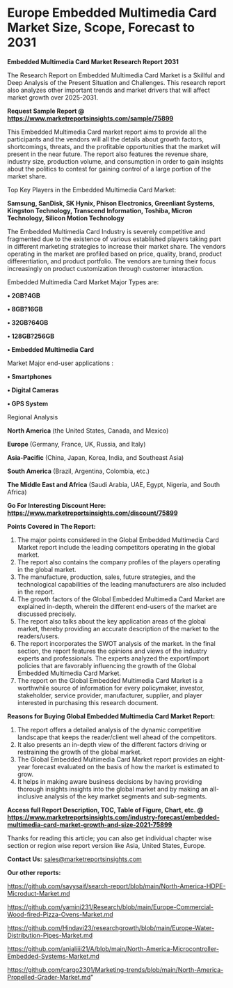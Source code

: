 # Europe Embedded Multimedia Card Market Size, Scope, Forecast to 2031

<strong>Embedded Multimedia Card Market Research Report 2031</strong>

The Research Report on Embedded Multimedia Card Market is a Skillful and Deep Analysis of the Present Situation and Challenges. This research report also analyzes other important trends and market drivers that will affect market growth over 2025-2031.

<strong>Request Sample Report @ <a href=https://www.marketreportsinsights.com/sample/75899>https://www.marketreportsinsights.com/sample/75899</a></strong>

This Embedded Multimedia Card market report aims to provide all the participants and the vendors will all the details about growth factors, shortcomings, threats, and the profitable opportunities that the market will present in the near future. The report also features the revenue share, industry size, production volume, and consumption in order to gain insights about the politics to contest for gaining control of a large portion of the market share.

Top Key Players in the Embedded Multimedia Card Market:

<strong>Samsung, SanDisk, SK Hynix, Phison Electronics, Greenliant Systems, Kingston Technology, Transcend Information, Toshiba, Micron Technology, Silicon Motion Technology</strong>

The Embedded Multimedia Card Industry is severely competitive and fragmented due to the existence of various established players taking part in different marketing strategies to increase their market share. The vendors operating in the market are profiled based on price, quality, brand, product differentiation, and product portfolio. The vendors are turning their focus increasingly on product customization through customer interaction.

Embedded Multimedia Card Market Major Types are:

<strong>• 2GB?4GB

• 8GB?16GB

• 32GB?64GB

• 128GB?256GB

• Embedded Multimedia Card</strong>

Market Major end-user applications :

<strong>• Smartphones

• Digital Cameras

• GPS System</strong>

Regional Analysis

</u><strong><b>North America</b></strong> (the United States, Canada, and Mexico)

<strong><b>Europe </b></strong>(Germany, France, UK, Russia, and Italy)

<strong><b>Asia-Pacific</b></strong> (China, Japan, Korea, India, and Southeast Asia)

<strong><b>South America</b></strong> (Brazil, Argentina, Colombia, etc.)

<strong><b>The Middle East and Africa</b></strong> (Saudi Arabia, UAE, Egypt, Nigeria, and South Africa)

<strong>Go For Interesting Discount Here: <a href=https://www.marketreportsinsights.com/discount/75899>https://www.marketreportsinsights.com/discount/75899</a></strong>

<strong>Points Covered in The Report:</strong>
<ol>
  <li>The major points considered in the Global Embedded Multimedia Card Market report include the leading competitors operating in the global market.</li>
  <li>The report also contains the company profiles of the players operating in the global market.</li>
  <li>The manufacture, production, sales, future strategies, and the technological capabilities of the leading manufacturers are also included in the report.</li>
  <li>The growth factors of the Global Embedded Multimedia Card Market are explained in-depth, wherein the different end-users of the market are discussed precisely.</li>
  <li>The report also talks about the key application areas of the global market, thereby providing an accurate description of the market to the readers/users.</li>
  <li>The report incorporates the SWOT analysis of the market. In the final section, the report features the opinions and views of the industry experts and professionals. The experts analyzed the export/import policies that are favorably influencing the growth of the Global Embedded Multimedia Card Market.</li>
  <li>The report on the Global Embedded Multimedia Card Market is a worthwhile source of information for every policymaker, investor, stakeholder, service provider, manufacturer, supplier, and player interested in purchasing this research document.</li>
</ol>
<strong>Reasons for Buying Global Embedded Multimedia Card Market Report:</strong>

<ol>
  <li>The report offers a detailed analysis of the dynamic competitive landscape that keeps the reader/client well ahead of the competitors.</li>
  <li>It also presents an in-depth view of the different factors driving or restraining the growth of the global market.</li>
  <li>The Global Embedded Multimedia Card Market report provides an eight-year forecast evaluated on the basis of how the market is estimated to grow.</li>
  <li>It helps in making aware business decisions by having providing thorough insights insights into the global market and by making an all-inclusive analysis of the key market segments and sub-segments.</li>
</ol>
<strong>Access full Report Description, TOC, Table of Figure, Chart, etc. @ <a href=https://www.marketreportsinsights.com/industry-forecast/embedded-multimedia-card-market-growth-and-size-2021-75899>https://www.marketreportsinsights.com/industry-forecast/embedded-multimedia-card-market-growth-and-size-2021-75899</a></strong>


Thanks for reading this article; you can also get individual chapter wise section or region wise report version like Asia, United States, Europe.

<strong>Contact Us:</strong>
sales@marketreportsinsights.com

<strong>Our other reports:</strong>

<a href=https://github.com/sayysaif/search-report/blob/main/North-America-HDPE-Microduct-Market.md>https://github.com/sayysaif/search-report/blob/main/North-America-HDPE-Microduct-Market.md</a>

<a href=https://github.com/yamini231/Research/blob/main/Europe-Commercial-Wood-fired-Pizza-Ovens-Market.md>https://github.com/yamini231/Research/blob/main/Europe-Commercial-Wood-fired-Pizza-Ovens-Market.md</a>

<a href=https://github.com/Hindavi23/researchgrowth/blob/main/Europe-Water-Distribution-Pipes-Market.md>https://github.com/Hindavi23/researchgrowth/blob/main/Europe-Water-Distribution-Pipes-Market.md</a>

<a href=https://github.com/anjaliiii21/A/blob/main/North-America-Microcontroller-Embedded-Systems-Market.md>https://github.com/anjaliiii21/A/blob/main/North-America-Microcontroller-Embedded-Systems-Market.md</a>

<a href=https://github.com/cargo2301/Marketing-trends/blob/main/North-America-Propelled-Grader-Market.md>https://github.com/cargo2301/Marketing-trends/blob/main/North-America-Propelled-Grader-Market.md</a>"
